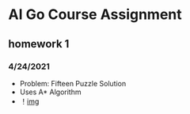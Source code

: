 # AI Go Course Assignment
## homework 1
### 4/24/2021
* Problem: Fifteen Puzzle Solution
* Uses A* Algorithm
* ！[img](homework1/result.gif)
